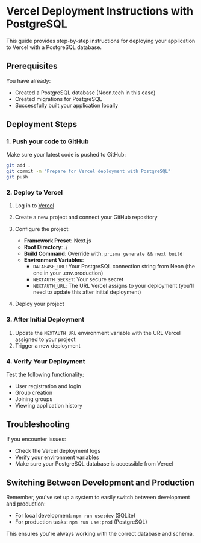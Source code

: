 # Vercel Deployment Instructions with PostgreSQL

This guide provides step-by-step instructions for deploying your application to Vercel with a PostgreSQL database.

## Prerequisites

You have already:
- Created a PostgreSQL database (Neon.tech in this case)
- Created migrations for PostgreSQL
- Successfully built your application locally

## Deployment Steps

### 1. Push your code to GitHub

Make sure your latest code is pushed to GitHub:

```bash
git add .
git commit -m "Prepare for Vercel deployment with PostgreSQL"
git push
```

### 2. Deploy to Vercel

1. Log in to [Vercel](https://vercel.com)
2. Create a new project and connect your GitHub repository
3. Configure the project:

   - **Framework Preset**: Next.js
   - **Root Directory**: ./
   - **Build Command**: Override with: `prisma generate && next build`
   - **Environment Variables**:
     - `DATABASE_URL`: Your PostgreSQL connection string from Neon (the one in your .env.production)
     - `NEXTAUTH_SECRET`: Your secure secret
     - `NEXTAUTH_URL`: The URL Vercel assigns to your deployment (you'll need to update this after initial deployment)

4. Deploy your project

### 3. After Initial Deployment

1. Update the `NEXTAUTH_URL` environment variable with the URL Vercel assigned to your project
2. Trigger a new deployment

### 4. Verify Your Deployment

Test the following functionality:
- User registration and login
- Group creation
- Joining groups
- Viewing application history

## Troubleshooting

If you encounter issues:

- Check the Vercel deployment logs
- Verify your environment variables
- Make sure your PostgreSQL database is accessible from Vercel

## Switching Between Development and Production

Remember, you've set up a system to easily switch between development and production:

- For local development: `npm run use:dev` (SQLite)
- For production tasks: `npm run use:prod` (PostgreSQL)

This ensures you're always working with the correct database and schema.
